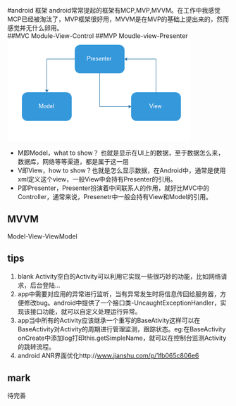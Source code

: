 #android 框架
android常常提起的框架有MCP,MVP,MVVM。在工作中我感觉MCP已经被淘汰了，MVP框架很好用，MVVM是在MVP的基础上提出来的，然而感觉并无什么卵用。<br>
##MVC
Module-View-Control
##MVP
Moudle-view-Presenter<br>
![](https://github.com/MerlinYu/blog/raw/master/blog_file/android/flow_control/mvp.png)<br>
* M即Model，what to show？ 也就是显示在UI上的数据，至于数据怎么来，数据库，网络等等渠道，都是属于这一层
* V即View，how to show？也就是怎么显示数据，在Android中，通常是使用xml定义这个view，一般View中会持有Presenter的引用。
* P即Presenter，Presenter扮演着中间联系人的作用，就好比MVC中的Controller，通常来说，Presenetr中一般会持有View和Model的引用。

## MVVM
Model-View-ViewModel<br>

## tips
1. blank Activity空白的Activity可以利用它实现一些很巧妙的功能，比如网络请求，后台登陆...
2. app中需要对应用的异常进行监听，当有异常发生时将信息传回给服务器，方便修改bug。android中提供了一个接口类-UncaughtExceptionHandler，实现该接口功能，就可以自定义处理运行异常。
3. app当中所有的Activity应该继承一个重写的BaseAtivity这样可以在BaseActivity对Activity的周期进行管理监测，跟踪状态。eg:在BaseActivity onCreate中添加log打印this.getSimpleName，就可以在控制台监测Activity的跳转流程。
4. android ANR界面优化http://www.jianshu.com/p/1fb065c806e6
## mark
待完善

